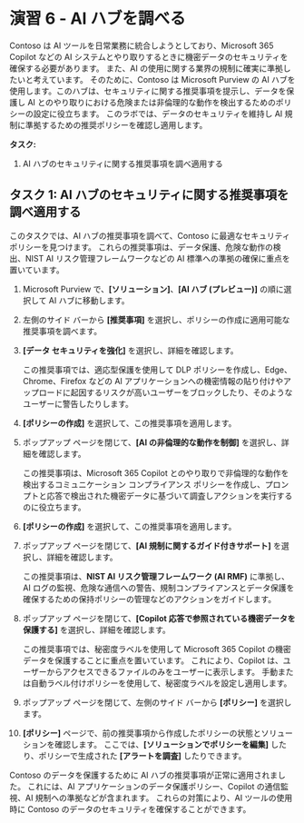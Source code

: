 # 演習 6 - AI ハブを調べる

Contoso は AI ツールを日常業務に統合しようとしており、Microsoft 365 Copilot などの AI システムとやり取りするときに機密データのセキュリティを確保する必要があります。 また、AI の使用に関する業界の規制に確実に準拠したいと考えています。 そのために、Contoso は Microsoft Purview の AI ハブを使用します。このハブは、セキュリティに関する推奨事項を提示し、データを保護し AI とのやり取りにおける危険または非倫理的な動作を検出するためのポリシーの設定に役立ちます。 このラボでは、データのセキュリティを維持し AI 規制に準拠するための推奨ポリシーを確認し適用します。

**タスク:**

1. AI ハブのセキュリティに関する推奨事項を調べ適用する

## タスク 1: AI ハブのセキュリティに関する推奨事項を調べ適用する

このタスクでは、AI ハブの推奨事項を調べて、Contoso に最適なセキュリティ ポリシーを見つけます。 これらの推奨事項は、データ保護、危険な動作の検出、NIST AI リスク管理フレームワークなどの AI 標準への準拠の確保に重点を置いています。

1. Microsoft Purview で、**[ソリューション]**、**[AI ハブ (プレビュー)]** の順に選択して AI ハブに移動します。

1. 左側のサイド バーから **[推奨事項]** を選択し、ポリシーの作成に適用可能な推奨事項を調べます。

1. **[データ セキュリティを強化]** を選択し、詳細を確認します。

   この推奨事項では、適応型保護を使用して DLP ポリシーを作成し、Edge、Chrome、Firefox などの AI アプリケーションへの機密情報の貼り付けやアップロードに起因するリスクが高いユーザーをブロックしたり、そのようなユーザーに警告したりします。

1. **[ポリシーの作成]** を選択して、この推奨事項を適用します。

1. ポップアップ ページを閉じて、**[AI の非倫理的な動作を制御]** を選択し、詳細を確認します。

   この推奨事項は、Microsoft 365 Copilot とのやり取りで非倫理的な動作を検出するコミュニケーション コンプライアンス ポリシーを作成し、プロンプトと応答で検出された機密データに基づいて調査しアクションを実行するのに役立ちます。

1. **[ポリシーの作成]** を選択して、この推奨事項を適用します。

1. ポップアップ ページを閉じて、**[AI 規制に関するガイド付きサポート]** を選択し、詳細を確認します。

   この推奨事項は、**NIST AI リスク管理フレームワーク (AI RMF)** に準拠し、AI ログの監視、危険な通信への警告、規制コンプライアンスとデータ保護を確保するための保持ポリシーの管理などのアクションをガイドします。

1. ポップアップ ページを閉じて、**[Copilot 応答で参照されている機密データを保護する]** を選択し、詳細を確認します。

   この推奨事項では、秘密度ラベルを使用して Microsoft 365 Copilot の機密データを保護することに重点を置いています。 これにより、Copilot は、ユーザーからアクセスできるファイルのみをユーザーに表示します。 手動または自動ラベル付けポリシーを使用して、秘密度ラベルを設定し適用します。

1. ポップアップ ページを閉じて、左側のサイド バーから **[ポリシー]** を選択します。

1. **[ポリシー]** ページで、前の推奨事項から作成したポリシーの状態とソリューションを確認します。 ここでは、**[ソリューションでポリシーを編集]** したり、ポリシーで生成された **[アラートを調査]** したりできます。

Contoso のデータを保護するために AI ハブの推奨事項が正常に適用されました。 これには、AI アプリケーションのデータ保護ポリシー、Copilot の通信監視、AI 規制への準拠などが含まれます。 これらの対策により、AI ツールの使用時に Contoso のデータのセキュリティを確保することができます。
